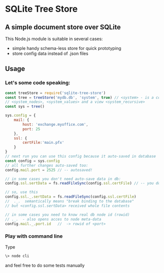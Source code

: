# SQLite Tree Store
## A simple document store over SQLite
This Node.js module is suitable in several cases:
- simple handy schema-less store for quick prototyping
- store config data instead of .json files
   
## Usage
### Let's some code speaking:
```javascript
const treeStore = require('sqlite-tree-store')
const tree = treeStore('mydb.db', 'system', true) // <system> - is a common name for tables:
// <system_nodes>, <system_values> and a view <system_recursive>
const sys = tree()

sys.config = { 
    mail: { 
        host: 'exchange.myoffice.com', 
        port: 25 
    }, 
    ssl: {
        certFile:'main.pfx'
    }
}
// next run you can use this config because it auto-saved in database
const config = sys.config
// all further changes auto-saved too:
config.mail.port = 2525 // -- autosaved!

// in some cases you don't need auto-save data in db:
config.ssl.sertData = fs.readFileSync(config.ssl.certFile) // -- you don't need store whole file in db

// so, use this
config.ssl._.sertData = fs.readFileSync(config.ssl.certFile)
//  ._.  semantically means "break binding to the database"
// but <config.ssl.sertData> received whole file contents

// in some cases you need to know real db node id (rowid)
// ._.  - also opens acces to node meta-data
config.mail._.port.id   //  -> rowid of <port>
```

### Play with command line

Type
```bash
\> node cli
```
and feel free to do some tests manually